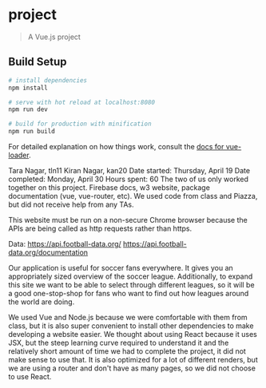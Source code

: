 # project

> A Vue.js project

## Build Setup

``` bash
# install dependencies
npm install

# serve with hot reload at localhost:8080
npm run dev

# build for production with minification
npm run build
```

For detailed explanation on how things work, consult the [docs for vue-loader](http://vuejs.github.io/vue-loader).

Tara Nagar, tln11
Kiran Nagar, kan20
Date started: Thursday, April 19
Date completed: Monday, April 30
Hours spent: 60
The two of us only worked together on this project.
Firebase docs, w3 website, package documentation (vue, vue-router, etc).
We used code from class and Piazza, but did not receive help from any TAs.

This website must be run on a non-secure Chrome browser because the APIs are being called as http requests rather than https.

Data: https://api.football-data.org/
    https://api.football-data.org/documentation
    
Our application is useful for soccer fans everywhere. It gives you an appropriately sized overview of the
soccer league. Additionally, to expand this site we want to be able to select through different leagues,
so it will be a good one-stop-shop for fans who want to find out how leagues around the world are doing.

We used Vue and Node.js because we were comfortable with them from class, but it is also super convenient
to install other dependencies to make developing a website easier. We thought about using React because it
uses JSX, but the steep learning curve required to understand it and the relatively short amount of time 
we had to complete the project, it did not make sense to use that. It is also optimized for a lot of
different renders, but we are using a router and don't have as many pages, so we did not choose to use
React.